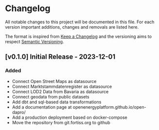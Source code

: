 # Changelog

All notable changes to this project will be documented in this file.
For each version important additions, changes and removals are listed here. 

The format is inspired from [Keep a Changelog](http://keepachangelog.com/en/1.0.0/)
and the versioning aims to respect [Semantic Versioning](http://semver.org/spec/v2.0.0.html).


## [v0.1.0] Initial Release - 2023-12-01
### Added
- Connect Open Street Maps as datasource
- Connect Marktstammdatenregister as datasource
- Connect LOD2 Data from Bavaria as datasource
- Connect geodata from public datasets
- Add dbt and sql-based data transformations
- Add a documentation page at openenergyplatform.github.io/open-dapro/
- Add a production deployment based on docker-compose
- Move the repository from git.fortiss.org to github



